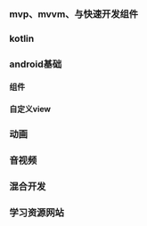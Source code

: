 ### mvp、mvvm、与快速开发组件 ###

### kotlin ###

### android基础 ###

#### 组件 ####

#### 自定义view ####

### 动画 ###

### 音视频 ###

### 混合开发 ###

### 学习资源网站 ###